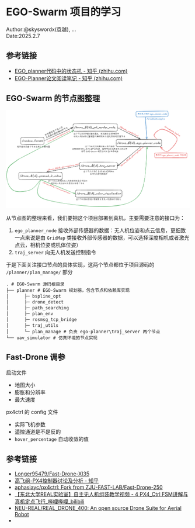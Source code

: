 
# EGO-Swarm 项目的学习

Author:@skyswordx(袁越), ...  
Date:2025.2.7

## 参考链接

- [EGO_planner代码中的状态机 - 知乎 (zhihu.com)](https://zhuanlan.zhihu.com/p/570040122)
- [EGO-Planner论文阅读笔记 - 知乎 (zhihu.com)](https://zhuanlan.zhihu.com/p/366372048)

## EGO-Swarm 的节点图整理

![EGO-Swarm 的节点图整理](assets-of-EGO-SWARM_LEARNING/image-0.png)


从节点图的整理来看，我们要把这个项目部署到真机，主要需要注意的接口为：
1. `ego_planner_node` 接收外部传感器的数据：无人机位姿和点云信息，更细致一点来说是由 `GridMap` 类接收外部传感器的数据，可以选择深度相机或者激光点云，相机位姿或机体位姿）
2. `traj_server` 向无人机发送控制指令

于是下面关注接口节点的具体实现，这两个节点都位于项目源码的 `/planner/plan_manage/` 部分
```shell
. # EGO-Swarm 源码根目录
├── planner # EGO-Swarm 规划器，包含节点和依赖库实现
│      ├─ bspline_opt
│      ├─ drone_detect
│      ├─ path_searching
│      ├─ plan_env
│      ├─ rosmsg_tcp_bridge
│      ├─ traj_utils
│      └─ plan_manage # 负责 ego-planner\traj_server 两个节点
└── uav_simulator # 仿真环境的节点实现
```


## Fast-Drone 调参

启动文件
- 地图大小
- 膨胀和分辨率
- 最大速度

px4ctrl 的 config 文件
- 实际飞机参数
- 遥控通道是不是反的
- `hover_percentage` 自动收敛的值

## 参考链接

- [Longer95479/Fast-Drone-XI35](https://github.com/Longer95479/Fast-Drone-XI35?tab=readme-ov-file#5-%E4%BB%A3%E7%A0%81%E7%BC%96%E8%AF%91%E4%B8%8E%E5%90%AF%E5%8A%A8%E6%B5%81%E7%A8%8B)
- [高飞组-PX4控制器讨论及分析 - 知乎](https://zhuanlan.zhihu.com/p/638635777)
- [aphasiayc/px4ctrl: Fork from ZJU-FAST-LAB/Fast-Drone-250](https://github.com/aphasiayc/px4ctrl?tab=readme-ov-file#%E6%8F%90%E9%AB%98%E7%B2%BE%E5%BA%A6%E6%80%BB%E7%BB%93)
- [【东北大学REAL实验室】自主无人机组装教学视频 - 4 PX4_Ctrl FSM讲解与真机定点飞行_哔哩哔哩_bilibili](https://www.bilibili.com/video/BV11i421y7ta/?vd_source=a901441d2c723973826f98ab4b1463a5)
- [NEU-REAL/REAL_DRONE_400: An open source Drone Suite for Aerial Robot](https://github.com/NEU-REAL/REAL_DRONE_400) 
- 

